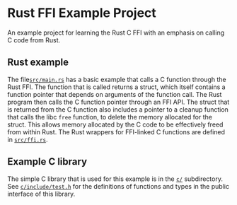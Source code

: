 # Rust FFI Example Project

An example project for learning the Rust C FFI with an emphasis
on calling C code from Rust.

## Rust example

The file[`src/main.rs`](src/main.rs) has a basic example that calls a C
function through the Rust FFI. The function that is called returns a struct, which itself contains a function
pointer that depends on arguments of the function call. The Rust program then calls the C function pointer through an FFI API. The struct that is returned from the C
function also includes a pointer to a cleanup function that calls the libc `free` function,
to delete the memory allocated for the struct. This allows memory allocated
by the C code to be effectively freed from within Rust. The Rust wrappers for
FFI-linked C functions are defined in [`src/ffi.rs`](src/ffi.rs).

## Example C library

The simple C library that is used for this example is in the [`c/`](c/)
subdirectory. See [`c/include/test.h`](c/include/test.h) for the definitions of
functions and types in the public interface of this library.
